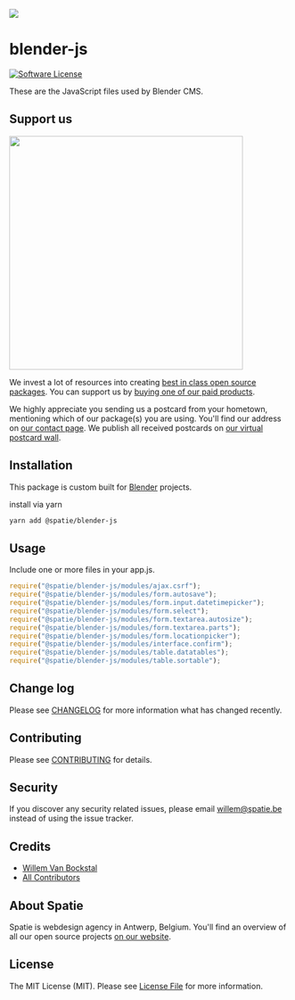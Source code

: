 
[<img src="https://github-ads.s3.eu-central-1.amazonaws.com/support-ukraine.svg?t=1" />](https://supportukrainenow.org)

# blender-js

[![Software License](https://img.shields.io/badge/license-MIT-brightgreen.svg?style=flat-square)](LICENSE.md)

These are the JavaScript files used by Blender CMS.

## Support us

[<img src="https://github-ads.s3.eu-central-1.amazonaws.com/blender-js.jpg?t=1" width="419px" />](https://spatie.be/github-ad-click/blender-js)

We invest a lot of resources into creating [best in class open source packages](https://spatie.be/open-source). You can support us by [buying one of our paid products](https://spatie.be/open-source/support-us).

We highly appreciate you sending us a postcard from your hometown, mentioning which of our package(s) you are using. You'll find our address on [our contact page](https://spatie.be/about-us). We publish all received postcards on [our virtual postcard wall](https://spatie.be/open-source/postcards).

## Installation

This package is custom built for [Blender](https://github.com/spatie/blender) projects.

install via yarn

```bash
yarn add @spatie/blender-js
```

## Usage

Include one or more files in your app.js.

``` js
require("@spatie/blender-js/modules/ajax.csrf");
require("@spatie/blender-js/modules/form.autosave");
require("@spatie/blender-js/modules/form.input.datetimepicker");
require("@spatie/blender-js/modules/form.select");
require("@spatie/blender-js/modules/form.textarea.autosize");
require("@spatie/blender-js/modules/form.textarea.parts");
require("@spatie/blender-js/modules/form.locationpicker");
require("@spatie/blender-js/modules/interface.confirm");
require("@spatie/blender-js/modules/table.datatables");
require("@spatie/blender-js/modules/table.sortable");
```

## Change log

Please see [CHANGELOG](CHANGELOG.md) for more information what has changed recently.

## Contributing

Please see [CONTRIBUTING](CONTRIBUTING.md) for details.

## Security

If you discover any security related issues, please email willem@spatie.be instead of using the issue tracker.

## Credits

- [Willem Van Bockstal](https://github.com/willemvb)
- [All Contributors](../../contributors)

## About Spatie
Spatie is webdesign agency in Antwerp, Belgium. You'll find an overview of all our open source projects [on our website](https://spatie.be/opensource).

## License

The MIT License (MIT). Please see [License File](LICENSE.md) for more information.
